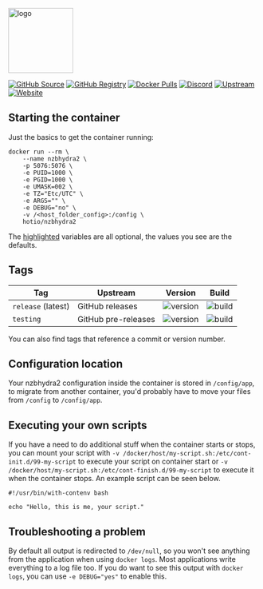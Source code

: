 [<img src="https://hotio.dev/img/nzbhydra2.png" alt="logo" height="130" width="130">](https://github.com/theotherp/nzbhydra2)

[![GitHub Source](https://img.shields.io/badge/github-source-ffb64c?style=flat-square&logo=github&logoColor=white&labelColor=757575)](https://github.com/hotio/nzbhydra2)
[![GitHub Registry](https://img.shields.io/badge/github-registry-ffb64c?style=flat-square&logo=github&logoColor=white&labelColor=757575)](https://github.com/orgs/hotio/packages/container/package/nzbhydra2)
[![Docker Pulls](https://img.shields.io/docker/pulls/hotio/nzbhydra2?color=ffb64c&style=flat-square&label=pulls&logo=docker&logoColor=white&labelColor=757575)](https://hub.docker.com/r/hotio/nzbhydra2)
[![Discord](https://img.shields.io/discord/610068305893523457?style=flat-square&color=ffb64c&label=discord&logo=discord&logoColor=white&labelColor=757575)](https://hotio.dev/discord)
[![Upstream](https://img.shields.io/badge/upstream-project-ffb64c?style=flat-square&labelColor=757575)](https://github.com/theotherp/nzbhydra2)
[![Website](https://img.shields.io/badge/website-hotio.dev-ffb64c?style=flat-square&labelColor=757575)](https://hotio.dev/containers/nzbhydra2)

## Starting the container

Just the basics to get the container running:

```shell hl_lines="4 5 6 7 8 9"
docker run --rm \
    --name nzbhydra2 \
    -p 5076:5076 \
    -e PUID=1000 \
    -e PGID=1000 \
    -e UMASK=002 \
    -e TZ="Etc/UTC" \
    -e ARGS="" \
    -e DEBUG="no" \
    -v /<host_folder_config>:/config \
    hotio/nzbhydra2
```

The [highlighted](https://hotio.dev/containers/nzbhydra2) variables are all optional, the values you see are the defaults.

## Tags

| Tag                | Upstream            | Version | Build |
| -------------------|---------------------|---------|-------|
| `release` (latest) | GitHub releases     | ![version](https://img.shields.io/badge/dynamic/json?color=f5f5f5&style=flat-square&label=&query=%24.version&url=https%3A%2F%2Fraw.githubusercontent.com%2Fhotio%2Fnzbhydra2%2Frelease%2FVERSION.json) | ![build](https://img.shields.io/github/workflow/status/hotio/nzbhydra2/build/release?style=flat-square&label=) |
| `testing`          | GitHub pre-releases | ![version](https://img.shields.io/badge/dynamic/json?color=f5f5f5&style=flat-square&label=&query=%24.version&url=https%3A%2F%2Fraw.githubusercontent.com%2Fhotio%2Fnzbhydra2%2Ftesting%2FVERSION.json) | ![build](https://img.shields.io/github/workflow/status/hotio/nzbhydra2/build/testing?style=flat-square&label=) |

You can also find tags that reference a commit or version number.

## Configuration location

Your nzbhydra2 configuration inside the container is stored in `/config/app`, to migrate from another container, you'd probably have to move your files from `/config` to `/config/app`.

## Executing your own scripts

If you have a need to do additional stuff when the container starts or stops, you can mount your script with `-v /docker/host/my-script.sh:/etc/cont-init.d/99-my-script` to execute your script on container start or `-v /docker/host/my-script.sh:/etc/cont-finish.d/99-my-script` to execute it when the container stops. An example script can be seen below.

```shell
#!/usr/bin/with-contenv bash

echo "Hello, this is me, your script."
```

## Troubleshooting a problem

By default all output is redirected to `/dev/null`, so you won't see anything from the application when using `docker logs`. Most applications write everything to a log file too. If you do want to see this output with `docker logs`, you can use `-e DEBUG="yes"` to enable this.
